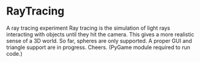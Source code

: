 # RayTracing
A ray tracing experiment
Ray tracing is the simulation of light rays interacting with objects until they hit the camera.
This gives a more realistic sense of a 3D world.
So far, spheres are only supported. 
A proper GUI and triangle support are in progress.
Cheers.
(PyGame module required to run code.)
